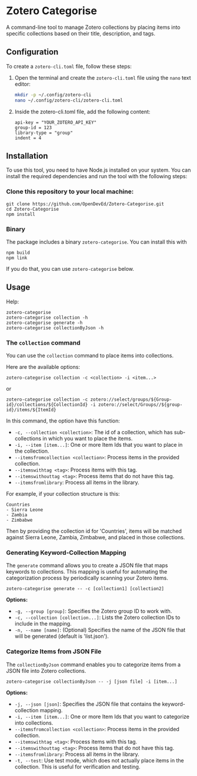 # Zotero Categorise

A command-line tool to manage Zotero collections by placing items into specific collections based on their title, description, and tags.

## Configuration

To create a `zotero-cli.toml` file, follow these steps:

1. Open the terminal and create the `zotero-cli.toml` file using the `nano` text editor:

   ```bash
   mkdir -p ~/.config/zotero-cli
   nano ~/.config/zotero-cli/zotero-cli.toml
   ```

2. Inside the zotero-cli.toml file, add the following content:
   ```
   api-key = "YOUR_ZOTERO_API_KEY"
   group-id = 123
   library-type = "group"
   indent = 4
   ```

## Installation

To use this tool, you need to have Node.js installed on your system. You can install the required dependencies and run the tool with the following steps:

### Clone this repository to your local machine:

```
git clone https://github.com/OpenDevEd/Zotero-Categorise.git
cd Zotero-Categorise
npm install
```

### Binary

The package includes a binary `zotero-categorise`. You can install this with 
```
npm build
npm link
```
If you do that, you can use `zotero-categorise` below.

## Usage
Help:
```
zotero-categorise
zotero-categorise collection -h
zotero-categorise generate -h
zotero-categorise collectionByJson -h
```

### The `collection` command
You can use the `collection` command to place items into collections.

Here are the available options:

```
zotero-categorise collection -c <collection> -i <item...>
```

or

```
zotero-categorise collection -c zotero://select/groups/${Group-id}/collections/${CollectionId} -i zotero://select/Groups//${group-id}/items/${ItemId}
```

In this command, the option have this function:

- `-c, --collection <collection>`: The id of a collection, which has sub-collections in which you want to place the items.
- `-i, --item [item...]`: One or more Item Ids that you want to place in the collection.
- `--itemsfromcollection <collection>`: Process items in the provided collection.
- `--itemswithtag <tag>`: Process items with this tag.
- `--itemswithouttag <tag>`: Process items that do not have this tag.
- `--itemsfromlibrary`: Process all items in the library.

For example, if your collection structure is this:

```
Countries
- Sierra Leone
- Zambia
- Zimbabwe
```

Then by providing the collection id for 'Countries', items will be matched against Sierra Leone, Zambia, Zimbabwe, and placed in those collections.

### Generating Keyword-Collection Mapping

The `generate` command allows you to create a JSON file that maps keywords to collections. This mapping is useful for automating the categorization process by periodically scanning your Zotero items.

```
zotero-categorise generate -- -c [collection1] [collection2]
```

**Options:**

- `-g, --group [group]`: Specifies the Zotero group ID to work with.
- `-c, --collection [collection...]`: Lists the Zotero collection IDs to include in the mapping.
- `-n, --name [name]`: (Optional) Specifies the name of the JSON file that will be generated (default is 'list.json').

### Categorize Items from JSON File

The `collectionByJson` command enables you to categorize items from a JSON file into Zotero collections.

```
zotero-categorise collectionByJson -- -j [json file] -i [item...]
```

**Options:**

- `-j, --json [json]`: Specifies the JSON file that contains the keyword-collection mapping.
- `-i, --item [item...]`: One or more Item Ids that you want to categorize into collections.
- `--itemsfromcollection <collection>`: Process items in the provided collection.
- `--itemswithtag <tag>`: Process items with this tag.
- `--itemswithouttag <tag>`: Process items that do not have this tag.
- `--itemsfromlibrary`: Process all items in the library.
- `-t, --test`: Use test mode, which does not actually place items in the collection. This is useful for verification and testing.
